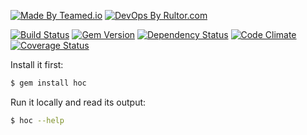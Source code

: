 [![Made By Teamed.io](http://img.teamed.io/btn.svg)](http://www.teamed.io)
[![DevOps By Rultor.com](http://www.rultor.com/b/teamed/hoc)](http://www.rultor.com/p/teamed/hoc)

[![Build Status](https://travis-ci.org/teamed/hoc.svg)](https://travis-ci.org/teamed/hoc)
[![Gem Version](https://badge.fury.io/rb/hoc.svg)](http://badge.fury.io/rb/hoc)
[![Dependency Status](https://gemnasium.com/teamed/hoc.svg)](https://gemnasium.com/teamed/hoc)
[![Code Climate](http://img.shields.io/codeclimate/github/teamed/hoc.svg)](https://codeclimate.com/github/teamed/hoc)
[![Coverage Status](https://img.shields.io/coveralls/teamed/hoc.svg)](https://coveralls.io/r/teamed/hoc)

Install it first:

```bash
$ gem install hoc
```

Run it locally and read its output:

```bash
$ hoc --help
```
